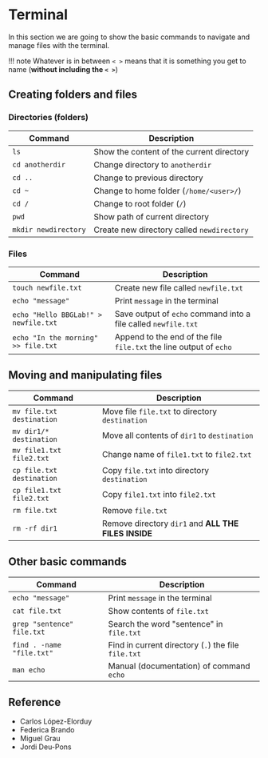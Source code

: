 # Terminal

In this section we are going to show the basic commands to navigate and manage files with the terminal.

!!! note
    Whatever is in between `< >` means that it is something you get to name (**without including the `< >`**)

## Creating folders and files

### Directories (folders)

| Command              | Description                                |
| -------------------- | ------------------------------------------ |
| `ls`                 | Show the content of the current directory  |
| `cd anotherdir`      | Change directory to `anotherdir`           |
| `cd ..`              | Change to previous directory               |
| `cd ~`               | Change to home folder (`/home/<user>/`)    |
| `cd /`               | Change to root folder (`/`)                |
| `pwd`                | Show path of current directory             |
| `mkdir newdirectory` | Create new directory called `newdirectory` |

### Files

| Command                              | Description                                                        |
| ------------------------------------ | ------------------------------------------------------------------ |
| `touch newfile.txt`                  | Create new file called `newfile.txt`                               |
| `echo "message"`                     | Print `message` in the terminal                                    |
| `echo "Hello BBGLab!" > newfile.txt` | Save output of `echo` command into a file called `newfile.txt`     |
| `echo "In the morning" >> file.txt`  | Append to the end of the file `file.txt` the line output of `echo` |

## Moving and manipulating files

| Command                   | Description                                          |
| ------------------------- | ---------------------------------------------------- |
| `mv file.txt destination` | Move file `file.txt` to directory `destination`      |
| `mv dir1/* destination`   | Move all contents of `dir1` to `destination`         |
| `mv file1.txt file2.txt`  | Change name of `file1.txt` to `file2.txt`            |
| `cp file.txt destination` | Copy `file.txt` into directory `destination`         |
| `cp file1.txt file2.txt`  | Copy `file1.txt` into `file2.txt`                    |
| `rm file.txt`             | Remove `file.txt`                                    |
| `rm -rf dir1`             | Remove directory `dir1` and **ALL THE FILES INSIDE** |

## Other basic commands

| Command                    | Description                                         |
| -------------------------- | --------------------------------------------------- |
| `echo "message"`           | Print `message` in the terminal                     |
| `cat file.txt`             | Show contents of `file.txt`                         |
| `grep "sentence" file.txt` | Search the word "sentence" in `file.txt`            |
| `find . -name "file.txt"`  | Find in current directory (`.`) the file `file.txt` |
| `man echo`                 | Manual (documentation) of command `echo`            |

## Reference

-   Carlos López-Elorduy
-   Federica Brando
-   Miguel Grau
-   Jordi Deu-Pons
